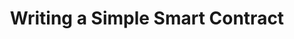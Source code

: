 ---
title: "Writing a Simple Smart Contract"
description: "This tutorial is intended to help developers get started with a simple example, it will cover building an escrow style smart contract, using and debugging the smart contract in a transaction on TestNet. It also covers: creating the TEAL file, checking the transaction fee, checking the length of the &quot;Passed&quot; in Passphrase, checking the SHA256 value of the Passphrase, checking the &quot;CloseRemainderTo&quot; value, compiling the TEAL, funding the &quot;Contract Account&quot; using dispenser, verifying the &quot;Contract Account&quot; has been funded, use a &quot;Non-Submitted Transaction&quot; to debug the TEAL and submiting the transaction to the network"
type: "tutorial"
category: "Smart Contract"
difficulty: "Intermediate"
summary: "Build an escrow style smart contract on Algorand TestNet"
file_path: ""
image: "https://assets-global.website-files.com/5e39e095596498a8b9624af1/5ffca6e3e0d8ad9231cc2af6_Portfolio-course---final.png"
link: "Writing a Simple Smart Contract | Algorand Developer Portal"
status: "open"
---